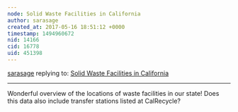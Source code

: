 ```yaml
---
node: Solid Waste Facilities in California
author: sarasage
created_at: 2017-05-16 18:51:12 +0000
timestamp: 1494960672
nid: 14166
cid: 16778
uid: 451398
---
```




[sarasage](../profile/sarasage) replying to: [Solid Waste Facilities in California](../notes/herk/05-06-2017/solid-waste-facilities-in-california)

----
Wonderful overview of the locations of waste facilities in our state! Does this data also include transfer stations listed at CalRecycle?